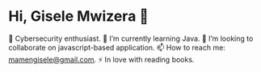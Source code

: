 
# Hi, Gisele Mwizera 👋

   🔭 Cybersecurity enthusiast.
   🌱 I’m currently learning Java.
   👯 I’m looking to collaborate on javascript-based application.
   📫 How to reach me: mamengisele@gmail.com.
   ⚡ In love with reading books.


<!-- ![GitHub Activity Graph](https://activity-graph.herokuapp.com/graph?username=#giseleMwizera&theme=dracula&hide_border=true)

## Stats📈
<p align="center">
<img width="40%" src="https://github-readme-stats.vercel.app/api/top-langs?username=#giseleMwizera&show_icons=true&theme=dracula&title_color=ff8000&text_color=ffffff&bg_color=6a6a6a&locale=en&layout=compact&hide_border=true" alt="#giseleMwizera" /> 
<img width="48%" src="https://github-readme-stats.vercel.app/api?username=#giseleMwizera&show_icons=true&theme=dracula&title_color=ff8000&text_color=ffffff&bg_color=6a6a6a&locale=en&hide_border=true" alt="#giseleMwizera" />
<img width="48%" src="https://github-readme-streak-stats.herokuapp.com/?user=#giseleMwizera&theme=highcontrast&hide_border=true" alt="#giseleMwizera" />
</p> -->
